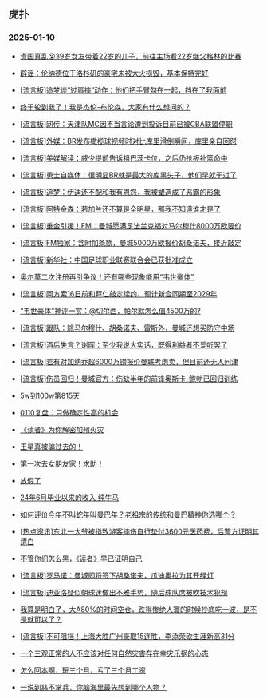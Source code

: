 ## 虎扑 
### 2025-01-10

+ [贵国真乱😵39岁女友带着22岁的儿子，前往主场看22岁继父格林的比赛](https://bbs.hupu.com/629922904.html)

+ [辟谣：伦纳德位于洛杉矶的豪宅未被大火损毁，基本保持完好](https://bbs.hupu.com/629924404.html)

+ [[流言板]追梦谈“过肩摔”动作：他们把手臂勾在一起，挡在了我面前](https://bbs.hupu.com/629923791.html)

+ [终于轮到我了！我是杰伦-布伦森，大家有什么想问的？](https://bbs.hupu.com/629925721.html)

+ [[流言板]网传：天津队MC因不当言论遭到投诉目前已被CBA联盟停职](https://bbs.hupu.com/629924672.html)

+ [[流言板]外媒：BR发布橄榄球视频时对比库里滑倒瞬间，库里亲自回怼](https://bbs.hupu.com/629922538.html)

+ [[流言板]美媒解读：威少提前告诉祖巴茨卡位，之后仍抢板补篮命中](https://bbs.hupu.com/629923564.html)

+ [[流言板]勇士自媒体：很明显BR就是最大的库黑头子，他们早就干过了](https://bbs.hupu.com/629922756.html)

+ [[流言板]追梦：伊迪还不配和我有恩怨，我被塑造成了恶霸的形象](https://bbs.hupu.com/629923990.html)

+ [[流言板]阿特金森：若加兰还不算是全明星，那我不知道谁才是了](https://bbs.hupu.com/629922527.html)

+ [[流言板]重金引援！FM：曼城愿满足法兰克福对马尔穆什8000万欧要价](https://bbs.hupu.com/629915763.html)

+ [[流言板]FM独家：含附加条款，曼城5000万欧报价胡桑诺夫，接近敲定](https://bbs.hupu.com/629923617.html)

+ [[流言板]新华社：中国足球职业联赛联合会已获批准成立](https://bbs.hupu.com/629920395.html)

+ [奥尔莫二次注册再引争议！还有哪些现象能用“韦世豪体”](https://bbs.hupu.com/629919484.html)

+ [[流言板]阿方索16日前和拜仁敲定续约，预计新合同期至2029年](https://bbs.hupu.com/629922548.html)

+ [“韦世豪体”神评一赏：@切尔西，帕尔默怎么值4500万的?](https://bbs.hupu.com/629921967.html)

+ [[流言板]跟队：除马尔穆什、胡桑诺夫、雷斯外，曼城还想买防守中场](https://bbs.hupu.com/629918434.html)

+ [[流言板]酒后失言？谢晖：至少我说大实话，既得利益者不爱听罢了](https://bbs.hupu.com/629918310.html)

+ [[流言板]若有对加纳乔超6000万镑报价曼联考虑卖，但目前还无人问津](https://bbs.hupu.com/629923629.html)

+ [[流言板]伤员回归！曼城官方：伤缺半年的前锋奥斯卡-鲍勃已回归训练](https://bbs.hupu.com/629919691.html)

+ [5w到100w第815天](https://bbs.hupu.com/629922530.html)

+ [0110复盘：只做确定性高的机会](https://bbs.hupu.com/629922562.html)

+ [《读者》为你解密加州火灾](https://bbs.hupu.com/629922623.html)

+ [王星真被骗过去的！](https://bbs.hupu.com/629923058.html)

+ [第一次去女朋友家！求助！](https://bbs.hupu.com/629922870.html)

+ [放假了](https://bbs.hupu.com/629923461.html)

+ [24年6月毕业以来的收入 纯牛马](https://bbs.hupu.com/629922793.html)

+ [如何评价今年不叫蛇年叫曼巴年？老祖宗的传统和曼巴精神你选哪个？](https://bbs.hupu.com/629922839.html)

+ [[热点资讯]东北一大爷被指致游客摔伤自行垫付3600元医药费，后警方证明其清白](https://bbs.hupu.com/629923576.html)

+ [不管你们怎么黑，《读者》早已证明自己](https://bbs.hupu.com/629922580.html)

+ [[流言板]罗马诺：曼城即将签下胡桑诺夫，瓜迪奥拉为其开绿灯](https://bbs.hupu.com/629922856.html)

+ [[流言板]迪亚洛疑似朝球迷做出不雅手势，随后球队席被吹技术犯规](https://bbs.hupu.com/629927196.html)

+ [我算是明白了，大A80%的时间空仓，跌得惨绝人寰的时候抄底吃一波，是不是就可以了？](https://bbs.hupu.com/629922770.html)

+ [[流言板]不可阻挡！上海大胜广州豪取15连胜，李添荣砍生涯新高31分](https://bbs.hupu.com/629927965.html)

+ [一个三观正常的人不应该对任何自然灾害存在幸灾乐祸的心态](https://bbs.hupu.com/629924622.html)

+ [怎么回本啊，玩三个月，亏了三个月工资](https://bbs.hupu.com/629922759.html)

+ [一说到慈不掌兵，你脑海里最先想到哪个人物？](https://bbs.hupu.com/629922786.html)

